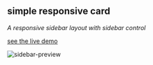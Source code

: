 ## simple responsive card
_A responsive sidebar layout with sidebar control_

[see the live demo](https://ehsanmavaei.github.io/simple-sidebar-layout/)   

![sidebar-preview](https://user-images.githubusercontent.com/23872775/104807153-eb384380-57f1-11eb-83db-251f4fb7af23.jpg)
